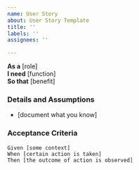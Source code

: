 ```yaml
---
name: User Story
about: User Story Template
title: ''
labels: ''
assignees: ''

---
```


**As a** [role]  
 **I need** [function]  
 **So that** [benefit]  
   
 ### Details and Assumptions
 * [document what you know]
   
 ### Acceptance Criteria  
 

 ```gherkin
 Given [some context]
 When [certain action is taken]
 Then [the outcome of action is observed]
 ```
